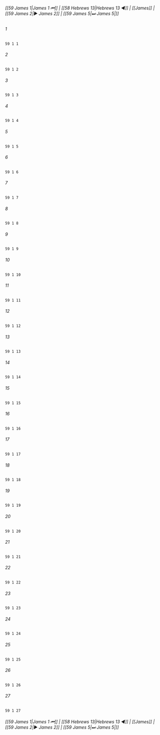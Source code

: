 
###### [[59 James 1|James 1 ⏮]] | [[58 Hebrews 13|Hebrews 13 ◀]] | [[James]] | [[59 James 2|▶ James 2]] | [[59 James 5|⏭ James 5|]]

###### 1
``` verse
59 1 1 
```
###### 2
``` verse
59 1 2 
```
###### 3
``` verse
59 1 3 
```
###### 4
``` verse
59 1 4 
```
###### 5
``` verse
59 1 5 
```
###### 6
``` verse
59 1 6 
```
###### 7
``` verse
59 1 7 
```
###### 8
``` verse
59 1 8 
```
###### 9
``` verse
59 1 9 
```
###### 10
``` verse
59 1 10 
```
###### 11
``` verse
59 1 11 
```
###### 12
``` verse
59 1 12 
```
###### 13
``` verse
59 1 13 
```
###### 14
``` verse
59 1 14 
```
###### 15
``` verse
59 1 15 
```
###### 16
``` verse
59 1 16 
```
###### 17
``` verse
59 1 17 
```
###### 18
``` verse
59 1 18 
```
###### 19
``` verse
59 1 19 
```
###### 20
``` verse
59 1 20 
```
###### 21
``` verse
59 1 21 
```
###### 22
``` verse
59 1 22 
```
###### 23
``` verse
59 1 23 
```
###### 24
``` verse
59 1 24 
```
###### 25
``` verse
59 1 25 
```
###### 26
``` verse
59 1 26 
```
###### 27
``` verse
59 1 27 
```

###### [[59 James 1|James 1 ⏮]] | [[58 Hebrews 13|Hebrews 13 ◀]] | [[James]] | [[59 James 2|▶ James 2]] | [[59 James 5|⏭ James 5|]]

